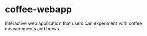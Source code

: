 # coffee-webapp
Interactive web application that users can experiment with coffee measurements and brews
